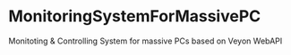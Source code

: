 # MonitoringSystemForMassivePC
Monitoting & Controlling System for massive PCs based on Veyon WebAPI

